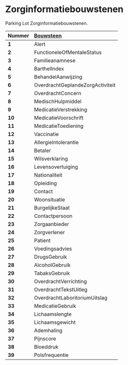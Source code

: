# Zorginformatiebouwstenen

Parking Lot Zorginformatiebouwstenen.

|Nummer|[Bouwsteen](https://zibs.nl/wiki/Zorginformatiebouwstenen)|
|:--|:--|
| __1__ | Alert |
| __2__ | FunctioneleOfMentaleStatus |
| __3__ | Familieanamnese |
| __4__ |BarthelIndex |
| __5__ | BehandelAanwijzing |
| __6__ | OverdrachtGeplandeZorgActiviteit |
| __7__ | OverdrachtConcern |
| __8__ | MedischHulpmiddel |
| __9__ | MedicatieVerstrekking |
| __10__ | MedicatieVoorschrift |
| __11__ | MedicatieToediening |
| __12__ | Vaccinatie |
| __13__ | AllergieIntolerantie |
| __14__ | Betaler |
| __15__ | Wilsverklaring |
| __16__ | Levensovertuiging |
| __17__ | Nationaliteit |
| __18__ | Opleiding |
| __19__ | Contact |
| __20__ | Woonsituatie |
| __21__ | BurgelijkeStaat |
| __22__ | Contactpersoon |
| __23__ | Zorgaanbieder |
| __24__ | Zorgverlener |
| __25__ | Patient |
| __26__ | Voedingsadvies|
| __27__ | DrugsGebruik |
| __28__ | AlcoholGebruik |
| __29__ | TabaksGebruik |
| __30__ | OverdrachtVerrichting |
| __31__ | OverdrachtTekstUitleg |
| __32__ | OverdrachtLaboritoriumUitslag |
| __33__ | MedicatieGebruik |
| __34__ | Lichaamslengte |
| __35__ | Lichaamsgewicht |
| __36__ | Ademhaling |
| __37__ | Pijnscore |
| __38__ | Bloeddruk |
| __39__ | Polsfrequentie |






